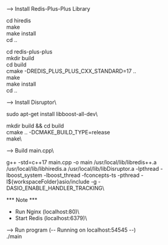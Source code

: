 
--> Install Redis-Plus-Plus Library

cd hiredis\
make\
make install\
cd ..

cd redis-plus-plus\
mkdir build\
cd build\
cmake -DREDIS_PLUS_PLUS_CXX_STANDARD=17 ..\
make\
make install\
cd ..

--> Install  Disruptor\

sudo apt-get install libboost-all-dev\

mkdir build && cd build\
cmake .. -DCMAKE_BUILD_TYPE=release\
make\

--> Build main.cpp\

g++ -std=c++17 main.cpp -o main /usr/local/lib/libredis++.a /usr/local/lib/libhiredis.a /usr/local/lib/libDisruptor.a -lpthread -lboost_system -lboost_thread -fconcepts-ts -pthread -I${workspaceFolder}asio/include -g -DASIO_ENABLE_HANDLER_TRACKING\

*** Note ***
+ Run Nginx (localhost:80)\
+ Start Redis (localhost:6379)\

--> Run program  (-- Running on localhost:54545 --)\
./main
